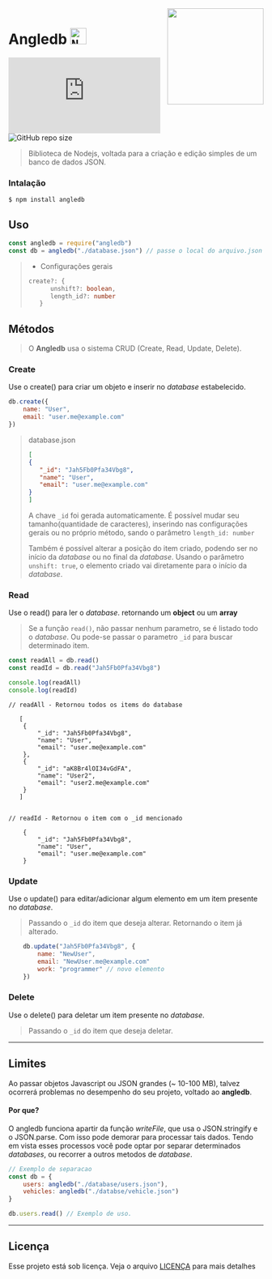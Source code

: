 <img src="https://cdn.jsdelivr.net/gh/gabrielgamaalves/cdnme.github@main/angledb/logorepo.png" align="right" width="190px">

# Angledb <code><img height="32" src="https://cdn.jsdelivr.net/gh/gabrielgamaalves/cdnme.github@main/angledb/logorepo.png" alt="Nodejs"/></code>
![npm](https://img.shields.io/npm/v/trydb.ts?color=%23e02b2b&style=for-the-badge)
![GitHub repo size](https://img.shields.io/github/repo-size/gabrielgamaalves/angledb?style=for-the-badge) 

> Biblioteca de Nodejs, voltada para a criação e edição simples de um banco de dados JSON.

### Intalação
```
$ npm install angledb
```

## Uso
```js
const angledb = require("angledb")
const db = angledb("./database.json") // passe o local do arquivo.json + configurações gerais
```
> - Configurações gerais
> ```ts
> create?: {
>       unshift?: boolean,
>       length_id?: number
>    }
> ```

## Métodos
> O **Angledb** usa o sistema CRUD (Create, Read, Update, Delete).

### Create
Use o create() para criar um objeto e inserir no _database_ estabelecido.
```js
db.create({
    name: "User",
    email: "user.me@example.com"
})
```
> database.json
>```json
>[
>{
>    "_id": "Jah5Fb0Pfa34Vbg8",
>    "name": "User",
>    "email": "user.me@example.com"
>}
>]
>```
> A chave `_id` foi gerada automaticamente. É possível mudar seu tamanho(quantidade de caracteres), inserindo nas configurações gerais ou no próprio método, sando o parâmetro `length_id: number`
>
> Também é possível alterar a posição do item criado, podendo ser no início da _database_ ou no final da _database_.
> Usando o parâmetro ```unshift: true```, o elemento criado vai diretamente para o início da _database_.

### Read

Use o read() para ler o _database_. retornando um **object** ou um **array**
> Se a função `read()`, não passar nenhum parametro, se é listado todo o _database_.
> Ou pode-se passar o parametro `_id` para buscar determinado item.
```js
const readAll = db.read()
const readId = db.read("Jah5Fb0Pfa34Vbg8")

console.log(readAll)
console.log(readId)
```
```
// readAll - Retornou todos os items do database

   [
    {
        "_id": "Jah5Fb0Pfa34Vbg8",
        "name": "User",
        "email": "user.me@example.com"
    },
    {
        "_id": "aK8Br4lOI34vGdFA",
        "name": "User2",
        "email": "user2.me@example.com"
    }
   ]


// readId - Retornou o item com o _id mencionado

    {
        "_id": "Jah5Fb0Pfa34Vbg8",
        "name": "User",
        "email": "user.me@example.com"
    }
```

### Update

Use o update() para editar/adicionar algum elemento em um item presente no _database_.
> Passando o `_id` do item que deseja alterar. Retornando o item já alterado.
```js
    db.update("Jah5Fb0Pfa34Vbg8", {
        name: "NewUser",
        email: "NewUser.me@example.com"
        work: "programmer" // novo elemento
    })
```

### Delete
Use o delete() para deletar um item presente no _database_.
> Passando o `_id` do item que deseja deletar.

---------

## Limites
Ao passar objetos Javascript ou JSON grandes (~ 10-100 MB), talvez ocorrerá problemas no desempenho do seu projeto, voltado ao **angledb**.

#### **Por que?**
O angledb funciona apartir da função _writeFile_, que usa o JSON.stringify e o JSON.parse. Com isso pode demorar para processar tais dados. 
Tendo em vista esses processos você pode optar por separar determinados _databases_, ou recorrer a outros metodos de _database_.

```js
// Exemplo de separacao
const db = {
    users: angledb("./database/users.json"),
    vehicles: angledb("./databse/vehicle.json")
}

db.users.read() // Exemplo de uso.
```

---------
## Licença
Esse projeto está sob licença. Veja o arquivo [LICENÇA](LICENSE) para mais detalhes